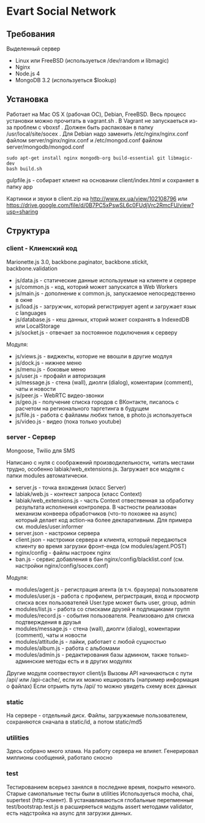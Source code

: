 # Evart Social Network
## Требования
Выделенный сервер
* Linux или FreeBSD (используеться /dev/random и libmagic)
* Nginx
* Node.js 4
* MongoDB 3.2 (используеться $lookup)

## Установка
Работает на Mac OS X (рабочая ОС), Debian, FreeBSD. Весь процесс установки можно прочитать в vagrant.sh .
В Vagrant не запускаеться из-за проблем с vboxsf .
Должен быть распакован в папку /usr/local/site/socex .
  Для Debian надо заменить /etc/nginx/nginx.conf файлом server/nginx/nginx.conf и /etc/mongod.conf
  файлом server/mongodb/mongod.conf
```
sudo apt-get install nginx mongodb-org build-essential git libmagic-dev
bash build.sh
```
gulpfile.js - собирает клиент на основании client/index.html и сохраняет в папку app

Картинки и звуки в client.zip на http://www.ex.ua/view/102108796
или https://drive.google.com/file/d/0B7PC5xPswSL6c0FUdjVrc2RmcFU/view?usp=sharing

## Структура
### client - Клиенский код

Marionette.js 3.0, backbone.paginator, backbone.stickit, backbone.validation

* js/data.js - статические данные используемые на клиенте и сервере
* js/common.js - код, которий может запускатся в Web Workers
* js/main.js - дополнение к common.js, запускаемое непосредственно в окне
* js/load.js - загружчик, которий регистрирует agent и загружает язык с languages
* js/database.js - кеш данных, кторий может сохранять в IndexedDB или LocalStorage
* js/socket.js - отвечает за постоянное подключения к серверу

Модуля:
* js/views.js - виджекты, которие не ввошли в другие модлуя
* js/dock.js - нижнее меню
* js/menu.js - боковые меню
* js/user.js - профайл и авторизация
* js/message.js - стена (wall), диолги (dialog), коментарии (comment), чаты и новости
* js/peer.js - WebRTC видео-звонки
* js/geo.js - получение списка городов с ВКонтакте, писалось с расчетом на регионального таргетинга в будущем
* js/file.js - работа с файламы любих типов, в photo.js используеться
* js/video.js - видео (пока только youtube)

### server - Сервер

Mongoose, Twilio для SMS

Написано с нуля с соображений производилельности, читать местами трудно, особенно labiak/web_extensions.js.
Загружает все модуля с папки modules автоматически.

* server.js - точка вхождения (класс Server)
* labiak/web.js - контекст запроса (класс Context)
* labiak/web_extensions.js - часть Context отвественная за обработку результата исполнения контролера.
В частности реализован механизм конвеера обработчиков (что-то похожее на async) который делает код action-на более
декларативным. Для примера см. modules/user.informer
* server.json - настроики сервера
* client.json - настроики сервера и клиента, который передаються клиенту во время загрузки фронт-енда (см modules/agent.POST)
* nginx/config - файлы настроек nginx
* ban.js - сервис добавления в бан nginx/config/blacklist.conf (cм. настройки nginx/config/socex.conf)

Модуля:
* modules/agent.js - регистрация агента (в т.ч. браузера) пользователя
* modules/user.js - работа с профилем, регристрация, вход и просмотр списка всех пользователей
User.type может быть user, group, admin
* modules/list.js - работа со списками друзей и подпищиками групп
* modules/record.js - события пользователя. Реализовано для списка подтверждения в друзья
* modules/message.js - стена (wall), диолги (dialog), коментарии (comment), чаты и новости
* modules/attitude.js - лайки, работает с любой сущностью
* modules/album.js - работа с альбомами
* modules/admin.js - редактирования базы админом, также только-админские методы есть и в других модулях

Другие модуля соотвествуют client/js
Вызовы API начинаються с пути /api/ или /api-cache/, если их можно кешировать (например информация о файлах)
Если отрыить путь /api/ то можно увидеть схему всех данных

### static
На сервере - отдельный диск. Файлы, загружаемые пользователем, сохраняются сначала в static/id, а потом static/md5

### utilities
Здесь собрано много хлама. На работу сервера не влияет.
Генерировал миллионы сообщений, работало сносно

### test
Тестированием всерьез занялся в последнне время, покрыто немного. Старые самопальные тесты были в utilities
Используеться mocha, chai, supertest (http-клиент).
В устанавливаються глобальные перепменные test/bootstrap.test.js в расширяеться модуль assert методами validator,
есть надстройка на async для загрузки данных.